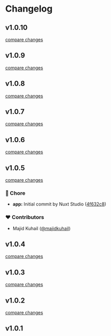 # Changelog


## v1.0.10

[compare changes](https://github.com/sweetscript/nuxt-nust/compare/v1.0.9...v1.0.10)

## v1.0.9

[compare changes](https://github.com/sweetscript/nuxt-nust/compare/v1.0.8...v1.0.9)

## v1.0.8

[compare changes](https://github.com/sweetscript/nuxt-nust/compare/v1.0.7...v1.0.8)

## v1.0.7

[compare changes](https://github.com/sweetscript/nuxt-nust/compare/v1.0.6...v1.0.7)

## v1.0.6

[compare changes](https://github.com/sweetscript/nuxt-nust/compare/v1.0.5...v1.0.6)

## v1.0.5

[compare changes](https://github.com/sweetscript/nuxt-nust/compare/v1.0.4...v1.0.5)

### 🏡 Chore

- **app:** Initial commit by Nuxt Studio ([4f632c8](https://github.com/sweetscript/nuxt-nust/commit/4f632c8))

### ❤️ Contributors

- Majid Kuhail ([@majidkuhail](https://github.com/majidkuhail))

## v1.0.4

[compare changes](https://github.com/sweetscript/nuxt-nust/compare/v1.0.3...v1.0.4)

## v1.0.3

[compare changes](https://github.com/sweetscript/nuxt-nust/compare/v1.0.2...v1.0.3)

## v1.0.2

[compare changes](https://github.com/sweetscript/nust-module/compare/v1.0.1...v1.0.2)

## v1.0.1

